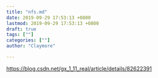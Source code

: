 ```yaml
---
title: "nfs.md"
date: 2019-09-29 17:53:13 +0800
lastmod: 2019-09-29 17:53:13 +0800
draft: true
tags: [""]
categories: [""]
author: "Claymore"

---
```

https://blog.csdn.net/gx_1_11_real/article/details/82622391